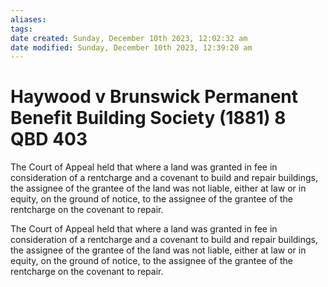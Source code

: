 ```yaml
---
aliases: 
tags: 
date created: Sunday, December 10th 2023, 12:02:32 am
date modified: Sunday, December 10th 2023, 12:39:20 am
---
```


# Haywood v Brunswick Permanent Benefit Building Society (1881) 8 QBD 403

The Court of Appeal held that where a land was granted in fee in consideration of a rentcharge and a covenant to build and repair buildings, the assignee of the grantee of the land was not liable, either at law or in equity, on the ground of notice, to the assignee of the grantee of the rentcharge on the covenant to repair.

The Court of Appeal held that where a land was granted in fee in consideration of a rentcharge and a covenant to build and repair buildings, the assignee of the grantee of the land was not liable, either at law or in equity, on the ground of notice, to the assignee of the grantee of the rentcharge on the covenant to repair.
